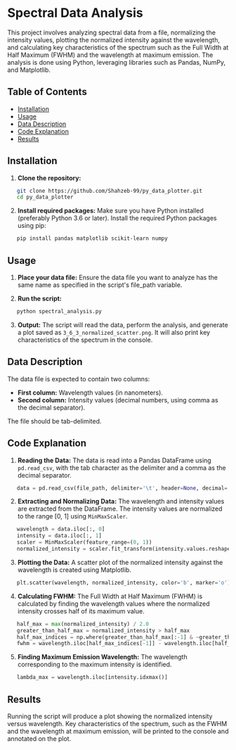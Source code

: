 # Spectral Data Analysis

This project involves analyzing spectral data from a file, normalizing the intensity values, plotting the normalized intensity against the wavelength, and calculating key characteristics of the spectrum such as the Full Width at Half Maximum (FWHM) and the wavelength at maximum emission. The analysis is done using Python, leveraging libraries such as Pandas, NumPy, and Matplotlib.

## Table of Contents
- [Installation](#installation)
- [Usage](#usage)
- [Data Description](#data-description)
- [Code Explanation](#code-explanation)
- [Results](#results)

## Installation

1. **Clone the repository:**
```bash
   git clone https://github.com/Shahzeb-99/py_data_plotter.git
   cd py_data_plotter
```

2. **Install required packages:**
   Make sure you have Python installed (preferably Python 3.6 or later). Install the required Python packages using pip:
```bash
   pip install pandas matplotlib scikit-learn numpy
```

## Usage

1. **Place your data file:**
   Ensure the data file you want to analyze has the same name as specified in the script's file_path variable.
   
3. **Run the script:**
```bash
   python spectral_analysis.py
```

3. **Output:**
   The script will read the data, perform the analysis, and generate a plot saved as `3_6_3_normalized_scatter.png`. It will also print key characteristics of the spectrum in the console.

## Data Description

The data file is expected to contain two columns:
- **First column:** Wavelength values (in nanometers).
- **Second column:** Intensity values (decimal numbers, using comma as the decimal separator).

The file should be tab-delimited.

## Code Explanation

1. **Reading the Data:**
   The data is read into a Pandas DataFrame using `pd.read_csv`, with the tab character as the delimiter and a comma as the decimal separator.
```python
   data = pd.read_csv(file_path, delimiter='\t', header=None, decimal=',')
```

2. **Extracting and Normalizing Data:**
   The wavelength and intensity values are extracted from the DataFrame. The intensity values are normalized to the range [0, 1] using `MinMaxScaler`.
```python
   wavelength = data.iloc[:, 0]
   intensity = data.iloc[:, 1]
   scaler = MinMaxScaler(feature_range=(0, 1))
   normalized_intensity = scaler.fit_transform(intensity.values.reshape(-1, 1)).flatten()
```

3. **Plotting the Data:**
   A scatter plot of the normalized intensity against the wavelength is created using Matplotlib.
```python
   plt.scatter(wavelength, normalized_intensity, color='b', marker='o')
```

4. **Calculating FWHM:**
   The Full Width at Half Maximum (FWHM) is calculated by finding the wavelength values where the normalized intensity crosses half of its maximum value.
```python
   half_max = max(normalized_intensity) / 2.0
   greater_than_half_max = normalized_intensity > half_max
   half_max_indices = np.where(greater_than_half_max[:-1] & ~greater_than_half_max[1:])[0]
   fwhm = wavelength.iloc[half_max_indices[-1]] - wavelength.iloc[half_max_indices[0]]
```

5. **Finding Maximum Emission Wavelength:**
   The wavelength corresponding to the maximum intensity is identified.
```python
   lambda_max = wavelength.iloc[intensity.idxmax()]
```

## Results

Running the script will produce a plot showing the normalized intensity versus wavelength. Key characteristics of the spectrum, such as the FWHM and the wavelength at maximum emission, will be printed to the console and annotated on the plot.

